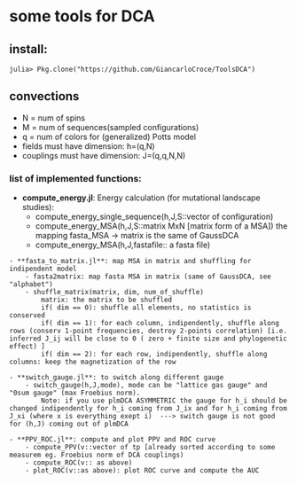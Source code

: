 # some tools for DCA

## install: 
    julia> Pkg.clone("https://github.com/GiancarloCroce/ToolsDCA")

## convections
* N = num of spins
* M = num of sequences(sampled configurations)
* q = num of colors for (generalized) Potts model
* fields must have dimension: h=(q,N)
* couplings must have dimension: J=(q,q,N,N)

### list of implemented functions:

   - **compute_energy.jl**: Energy calculation (for mutational landscape studies):
        - compute_energy_single_sequence(h,J,S::vector of configuration)
        - compute_energy_MSA(h,J,S::matrix MxN [matrix form of a MSA])
            the mapping fasta_MSA -> matrix is the same of GaussDCA
        - compute_energy_MSA(h,J,fastafile:: a fasta file)
    
    - **fasta_to_matrix.jl**: map MSA in matrix and shuffling for indipendent model
        - fasta2matrix: map fasta MSA in matrix (same of GaussDCA, see "alphabet")
        - shuffle_matrix(matrix, dim, num_of_shuffle) 
            matrix: the matrix to be shuffled
            if( dim == 0): shuffle all elements, no statistics is conserved
            if( dim == 1): for each column, indipendently, shuffle along rows (conserv 1-point frequencies, destroy 2-points correlation) [i.e. inferred J_ij will be close to 0 ( zero + finite size and phylogenetic effect) ]
            if( dim == 2): for each row, indipendently, shuffle along columns: keep the magnetization of the row

    - **switch_gauge.jl**: to switch along different gauge
        - switch_gauge(h,J,mode), mode can be "lattice gas gauge" and "0sum gauge" (max Froebius norm).
            Note: if you use plmDCA ASYMMETRIC the gauge for h_i should be changed indipendently for h_i coming from J_ix and for h_i coming from J_xi (where x is everything exept i)  ---> switch gauge is not good for (h,J) coming out of plmDCA  

    - **PPV_ROC.jl**: compute and plot PPV and ROC curve
        - compute_PPV(v::vector of tp [already sorted according to some measurem eg. Froebius norm of DCA couplings)
        - compute_ROC(v:: as above)
        - plot_ROC(v::as above): plot ROC curve and compute the AUC 
            
